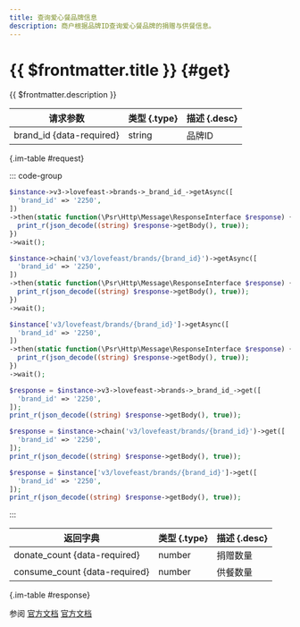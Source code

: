 ```yaml
---
title: 查询爱心餐品牌信息
description: 商户根据品牌ID查询爱心餐品牌的捐赠与供餐信息。
---
```


# {{ $frontmatter.title }} {#get}

{{ $frontmatter.description }}

| 请求参数 | 类型 {.type} | 描述 {.desc}
| --- | --- | ---
| brand_id {data-required} | string | 品牌ID

{.im-table #request}

::: code-group

```php [异步纯链式]
$instance->v3->lovefeast->brands->_brand_id_->getAsync([
  'brand_id' => '2250',
])
->then(static function(\Psr\Http\Message\ResponseInterface $response) {
  print_r(json_decode((string) $response->getBody(), true));
})
->wait();
```

```php [异步声明式]
$instance->chain('v3/lovefeast/brands/{brand_id}')->getAsync([
  'brand_id' => '2250',
])
->then(static function(\Psr\Http\Message\ResponseInterface $response) {
  print_r(json_decode((string) $response->getBody(), true));
})
->wait();
```

```php [异步属性式]
$instance['v3/lovefeast/brands/{brand_id}']->getAsync([
  'brand_id' => '2250',
])
->then(static function(\Psr\Http\Message\ResponseInterface $response) {
  print_r(json_decode((string) $response->getBody(), true));
})
->wait();
```

```php [同步纯链式]
$response = $instance->v3->lovefeast->brands->_brand_id_->get([
  'brand_id' => '2250',
]);
print_r(json_decode((string) $response->getBody(), true));
```

```php [同步声明式]
$response = $instance->chain('v3/lovefeast/brands/{brand_id}')->get([
  'brand_id' => '2250',
]);
print_r(json_decode((string) $response->getBody(), true));
```

```php [同步属性式]
$response = $instance['v3/lovefeast/brands/{brand_id}']->get([
  'brand_id' => '2250',
]);
print_r(json_decode((string) $response->getBody(), true));
```

:::

| 返回字典 | 类型 {.type} | 描述 {.desc}
| --- | --- | ---
| donate_count {data-required}| number | 捐赠数量
| consume_count {data-required}| number | 供餐数量

{.im-table #response}

参阅 [官方文档](https://pay.weixin.qq.com/docs/merchant/apis/lovefeast/brands/get-brand.html) [官方文档](https://pay.weixin.qq.com/docs/partner/apis/lovefeast/brands/get-brand.html)
